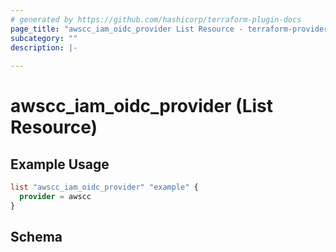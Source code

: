 ```yaml
---
# generated by https://github.com/hashicorp/terraform-plugin-docs
page_title: "awscc_iam_oidc_provider List Resource - terraform-provider-awscc"
subcategory: ""
description: |-
  
---
```


# awscc_iam_oidc_provider (List Resource)



## Example Usage

```terraform
list "awscc_iam_oidc_provider" "example" {
  provider = awscc
}
```

<!-- schema generated by tfplugindocs -->
## Schema
